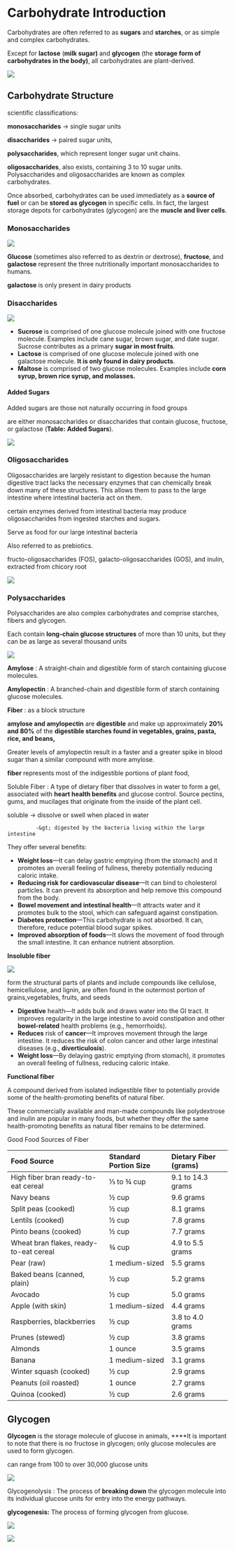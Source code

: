 # Carbohydrate Introduction

Carbohydrates are often referred to as **sugars** and **starches**, or as simple and complex carbohydrates.

Except for **lactose** \(**milk sugar\)** and **glycogen** \(the **storage form of carbohydrates in the body\)**, all carbohydrates are plant-derived.

![](../.gitbook/assets/screen-shot-2021-01-21-at-3.18.48-pm.png)

## Carbohydrate Structure

scientific classifications:

 **monosaccharides** -&gt; single sugar units

**disaccharides** -&gt; paired sugar units, 

 **polysaccharides**, which represent longer sugar unit chains. 

 **oligosaccharides**, also exists, containing 3 to 10 sugar units. Polysaccharides and oligosaccharides are known as complex carbohydrates. 

Once absorbed, carbohydrates can be used immediately as a **source of fuel** or can be **stored as glycogen** in specific cells. In fact, the largest storage depots for carbohydrates \(glycogen\) are the **muscle and liver cells**.



### Monosaccharides

![](../.gitbook/assets/screen-shot-2021-01-21-at-3.27.53-pm.png)

**Glucose** \(sometimes also referred to as dextrin or dextrose\), **fructose**, and **galactose** represent the three nutritionally important monosaccharides to humans.

**galactose** is only present in dairy products

### Disaccharides

![](../.gitbook/assets/screen-shot-2021-01-21-at-3.30.13-pm.png)



* **Sucrose** is comprised of one glucose molecule joined with one fructose molecule. Examples include cane sugar, brown sugar, and date sugar. Sucrose contributes as a primary **sugar in most fruits**.
* **Lactose** is comprised of one glucose molecule joined with one galactose molecule. **It is only found in dairy products**.
* **Maltose** is comprised of two glucose molecules. Examples include **corn syrup, brown rice syrup, and molasses.**

#### Added Sugars

Added sugars are those not naturally occurring in food groups

are either monosaccharides or disaccharides that contain glucose, fructose, or galactose \(**Table:** **Added Sugars**\).  


![](../.gitbook/assets/screen-shot-2021-01-21-at-3.33.23-pm.png)

### Oligosaccharides

Oligosaccharides are largely resistant to digestion because the human digestive tract lacks the necessary enzymes that can chemically break down many of these structures. This allows them to pass to the large intestine where intestinal bacteria act on them.

certain enzymes derived from intestinal bacteria may produce oligosaccharides from ingested starches and sugars.

Serve as food for our large intestinal bacteria 

 Also referred to as prebiotics.

fructo-oligosaccharides \(FOS\), galacto-oligosaccharides \(GOS\), and inulin, extracted from chicory root

![](../.gitbook/assets/screen-shot-2021-01-22-at-4.34.49-pm.png)

### Polysaccharides

Polysaccharides are also complex carbohydrates and comprise starches, fibers and glycogen.

Each contain **long-chain glucose structures** of more than 10 units, but they can be as large as several thousand units

![](../.gitbook/assets/screen-shot-2021-01-22-at-4.35.56-pm.png)

**Amylose** : A straight-chain and digestible form of starch containing glucose molecules.

**Amylopectin** : A branched-chain and digestible form of starch containing glucose molecules.

**Fiber** : as a block structure

**amylose and amylopectin** are **digestible** and make up approximately **20% and 80%** of the **digestible starches found in vegetables, grains, pasta, rice, and beans,**

Greater levels of amylopectin result in a faster and a greater spike in blood sugar than a similar compound with more amylose.

**fiber** represents most of the indigestible portions of plant food,



Soluble Fiber : A type of dietary fiber that dissolves in water to form a gel, associated with **heart health benefits** and glucose control. Source pectins, gums, and mucilages that originate from the inside of the plant cell.

soluble -&gt; dissolve or swell when placed in water

             -&gt; digested by the bacteria living within the large intestine

They offer several benefits:

* **Weight loss**—It can delay gastric emptying \(from the stomach\) and it promotes an overall feeling of fullness, thereby potentially reducing caloric intake.
* **Reducing risk for cardiovascular disease**—It can bind to cholesterol particles. It can prevent its absorption and help remove this compound from the body.
* **Bowel movement and intestinal health**—It attracts water and it promotes bulk to the stool, which can safeguard against constipation.
* **Diabetes protection**—This carbohydrate is not absorbed. It can, therefore, reduce potential blood sugar spikes.
* **Improved absorption of foods**—It slows the movement of food through the small intestine. It can enhance nutrient absorption.

**Insoluble fiber** 

![](../.gitbook/assets/screen-shot-2021-01-23-at-9.14.33-am.png)

form the structural parts of plants and include compounds like cellulose, hemicellulose, and lignin, are often found in the outermost portion of grains,vegetables, fruits, and seeds

* **Digestive** health—It adds bulk and draws water into the GI tract. It improves regularity in the large intestine to avoid constipation and other **bowel-related** health problems \(e.g., hemorrhoids\).
* **Reduces** risk of **cancer**—It improves movement through the large intestine. It reduces the risk of colon cancer and other large intestinal diseases \(e.g., **diverticulosis**\).
* **Weight loss**—By delaying gastric emptying \(from stomach\), it promotes an overall feeling of fullness, reducing caloric intake.

**Functional fiber** 

A compound derived from isolated indigestible fiber to potentially provide some of the health-promoting benefits of natural fiber.

These commercially available and man-made compounds like polydextrose and inulin are popular in many foods, but whether they offer the same health-promoting benefits as natural fiber remains to be determined.





Good Food Sources of Fiber

| **Food Source** | **Standard Portion Size** | **Dietary Fiber \(grams\)** |
| :--- | :--- | :--- |
| High fiber bran ready-to-eat cereal | ⅓ to ¾ cup | 9.1 to 14.3 grams |
| Navy beans | ½ cup | 9.6 grams |
| Split peas \(cooked\) | ½ cup | 8.1 grams |
| Lentils \(cooked\) | ½ cup | 7.8 grams |
| Pinto beans \(cooked\) | ½ cup | 7.7 grams |
| Wheat bran flakes, ready-to-eat cereal | ¾ cup | 4.9 to 5.5 grams |
| Pear \(raw\) | 1 medium-sized | 5.5 grams |
| Baked beans \(canned, plain\) | ½ cup | 5.2 grams |
| Avocado | ½ cup | 5.0 grams |
| Apple \(with skin\) | 1 medium-sized | 4.4 grams |
| Raspberries, blackberries | ½ cup | 3.8 to 4.0 grams |
| Prunes \(stewed\) | ½ cup | 3.8 grams |
| Almonds | 1 ounce | 3.5 grams |
| Banana | 1 medium-sized | 3.1 grams |
| Winter squash \(cooked\) | ½ cup | 2.9 grams |
| Peanuts \(oil roasted\) | 1 ounce | 2.7 grams |
| Quinoa \(cooked\) | ½ cup | 2.6 grams |

## Glycogen

**Glycogen** is the storage molecule of glucose in animals, ****It is important to note that there is no fructose in glycogen; only glucose molecules are used to form glycogen. 

can range from 100 to over 30,000 glucose units

![](../.gitbook/assets/screen-shot-2021-01-23-at-9.20.02-am.png)

Glycogenolysis : The process of **breaking down** the glycogen molecule into its individual glucose units for entry into the energy pathways.

**glycogenesis:**  The process of forming glycogen from glucose.

![](../.gitbook/assets/screen-shot-2021-01-23-at-9.22.27-am.png)

![](../.gitbook/assets/screen-shot-2021-01-23-at-9.23.57-am.png)

